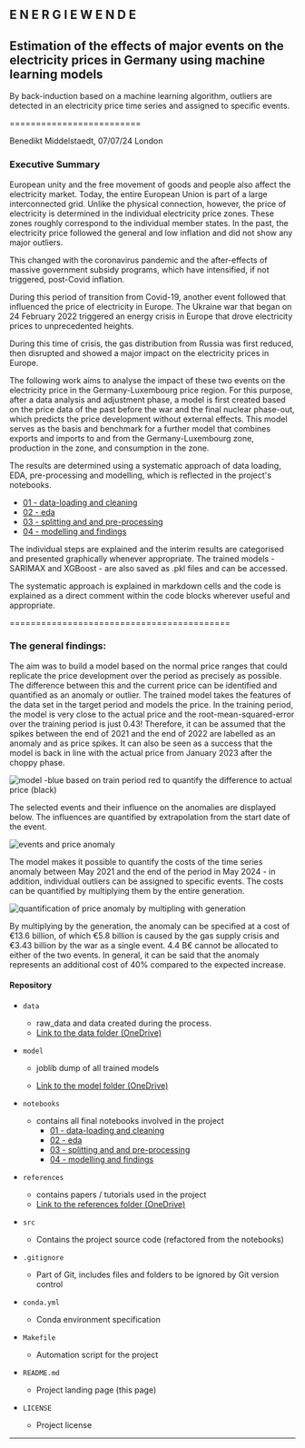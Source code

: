 
## E N E R G I E W E N D E 
## Estimation of the effects of major events on the electricity prices in Germany using machine learning models
By back-induction based on a machine learning algorithm, outliers are detected in an electricity price time series and assigned to specific events.

=========================

Benedikt Middelstaedt, 07/07/24 London

### Executive Summary

European unity and the free movement of goods and people also affect the electricity market. Today, the entire European Union is part of a large interconnected grid. Unlike the physical connection, however, the price of electricity is determined in the individual electricity price zones. These zones roughly correspond to the individual member states. In the past, the electricity price followed the general and low inflation and did not show any major outliers.

This changed with the coronavirus pandemic and the after-effects of massive government subsidy programs, which have intensified, if not triggered, post-Covid inflation.

During this period of transition from Covid-19, another event followed that influenced the price of electricity in Europe. The Ukraine war that began on 24 February 2022 triggered an energy crisis in Europe that drove electricity prices to unprecedented heights.

During this time of crisis, the gas distribution from Russia was first reduced, then disrupted and showed a major impact on the electricity prices in Europe.

The following work aims to analyse the impact of these two events on the electricity price in the Germany-Luxembourg price region. For this purpose, after a data analysis and adjustment phase, a model is first created based on the price data of the past before the war and the final nuclear phase-out, which predicts the price development without external effects. This model serves as the basis and benchmark for a further model that combines exports and imports to and from the Germany-Luxembourg zone, production in the zone, and consumption in the zone.

The results are determined using a systematic approach of data loading, EDA, pre-processing and modelling, which is reflected in the project's notebooks.

- [01 - data-loading and cleaning](/notebooks/01-data-loading-cleaning.ipynb)
- [02 - eda ](/notebooks/02-eda.ipynb)
- [03 - splitting and and pre-processing](/notebooks/03-splitting-and-pre-processing.ipynb)
- [04 - modelling and findings](/notebooks/04-modelling-and-findings.ipynb)


The individual steps are explained and the interim results are categorised and presented graphically whenever appropriate. The trained models - SARIMAX and XGBoost - are also saved as .pkl files and can be accessed. 

The systematic approach is explained in markdown cells and the code is explained as a direct comment within the code blocks wherever useful and appropriate. 

==========================================
### The general findings:

The aim was to build a model based on the normal price ranges that could replicate the price development over the period as precisely as possible. The difference between this and the current price can be identified and quantified as an anomaly or outlier. The trained model takes the features of the data set in the target period and models the price. In the training period, the model is very close to the actual price and the root-mean-squared-error over the training period is just 0.43! Therefore, it can be assumed that the spikes between the end of 2021 and the end of 2022 are labelled as an anomaly and as price spikes. It can also be seen as a success that the model is back in line with the actual price from January 2023 after the choppy phase.

![model -blue based on train period red to quantify the difference to actual price (black)](/images/image-2.png)

The selected events and their influence on the anomalies are displayed below. The influences are quantified by extrapolation from the start date of the event. 

![events and price anomaly](/images/image-7.png)

The model makes it possible to quantify the costs of the time series anomaly between May 2021 and the end of the period in May 2024 - in addition, individual outliers can be assigned to specific events. The costs can be quantified by multiplying them by the entire generation.  

![quantification of price anomaly by multipling with generation](/images/image.png)


By multiplying by the generation, the anomaly can be specified at a cost of €13.6 billion, of which €5.8 billion is caused by the gas supply crisis and €3.43 billion by the war as a single event.  4.4 B€ cannot be allocated to either of the two events. In general, it can be said that the anomaly represents an additional cost of 40% compared to the expected increase. 


#### Repository 



* `data` 
    - raw_data and data created during the process.
    - [Link to the data folder (OneDrive)](https://1drv.ms/f/s!AlBqPKBsBg3Wh7p1-zI-_FRCFurdmw?e=gMH3oz)

* `model`
    - joblib dump of all trained models

    - [Link to the model folder (OneDrive)](https://1drv.ms/f/s!AlBqPKBsBg3Wh9x6n0_NX6k1rj6Ktg?e=xsqDgV)


* `notebooks`
    - contains all final notebooks involved in the project
        - [01 - data-loading and cleaning](/notebooks/01-data-loading-cleaning.ipynb)
        - [02 - eda ](/notebooks/02-eda.ipynb)
        - [03 - splitting and and pre-processing](/notebooks/03-splitting-and-pre-processing.ipynb)
        - [04 - modelling and findings](/notebooks/04-modelling-and-findings.ipynb)

* `references`
    - contains papers / tutorials used in the project
    - [Link to the references folder (OneDrive)](https://1drv.ms/f/s!AlBqPKBsBg3Wh7pCI6y2y0Dhz39A_Q?e=EvAk45)



* `src`
    - Contains the project source code (refactored from the notebooks)

* `.gitignore`
    - Part of Git, includes files and folders to be ignored by Git version control

* `conda.yml`
    - Conda environment specification

* `Makefile`
    - Automation script for the project

* `README.md`
    - Project landing page (this page)

* `LICENSE`
    - Project license


------------------------------------------------------------------------------